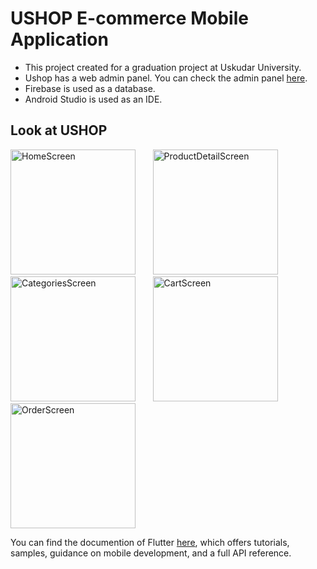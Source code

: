 # USHOP E-commerce Mobile Application

- This project created for a graduation project at Uskudar University.
- Ushop has a web admin panel. You can check the admin panel [here](https://github.com/byzdogan/ushop_web_admin_panel/).
- Firebase is used as a database.
- Android Studio is used as an IDE.

## Look at USHOP

<img src="https://github.com/byzdogan/ushopecommerceapplication/assets/111748467/7ee461e6-6159-42a5-85e8-045ca504bef2" alt="HomeScreen" width="200"/>  &nbsp; &nbsp; &nbsp;
<img src="https://github.com/byzdogan/ushopecommerceapplication/assets/111748467/f88d19aa-ee1d-4c2e-9d50-dab400515575" alt="ProductDetailScreen" width="200"/>  &nbsp; &nbsp; &nbsp;
<img src="https://github.com/byzdogan/ushopecommerceapplication/assets/111748467/d5b9ad91-a735-4842-8186-fc074039e320" alt="CategoriesScreen" width="200"/>  &nbsp; &nbsp; &nbsp;
<img src="https://github.com/byzdogan/ushopecommerceapplication/assets/111748467/d0f3cde2-618b-4b9f-a698-a8fa0b3e012e" alt="CartScreen" width="200"/>  &nbsp; &nbsp; &nbsp;
<img src="https://github.com/byzdogan/ushopecommerceapplication/assets/111748467/ab0cab58-233d-42bc-9600-05d544f61b75" alt="OrderScreen" width="200"/>


You can find the documention of Flutter [here](https://docs.flutter.dev/), which offers tutorials,
samples, guidance on mobile development, and a full API reference.
